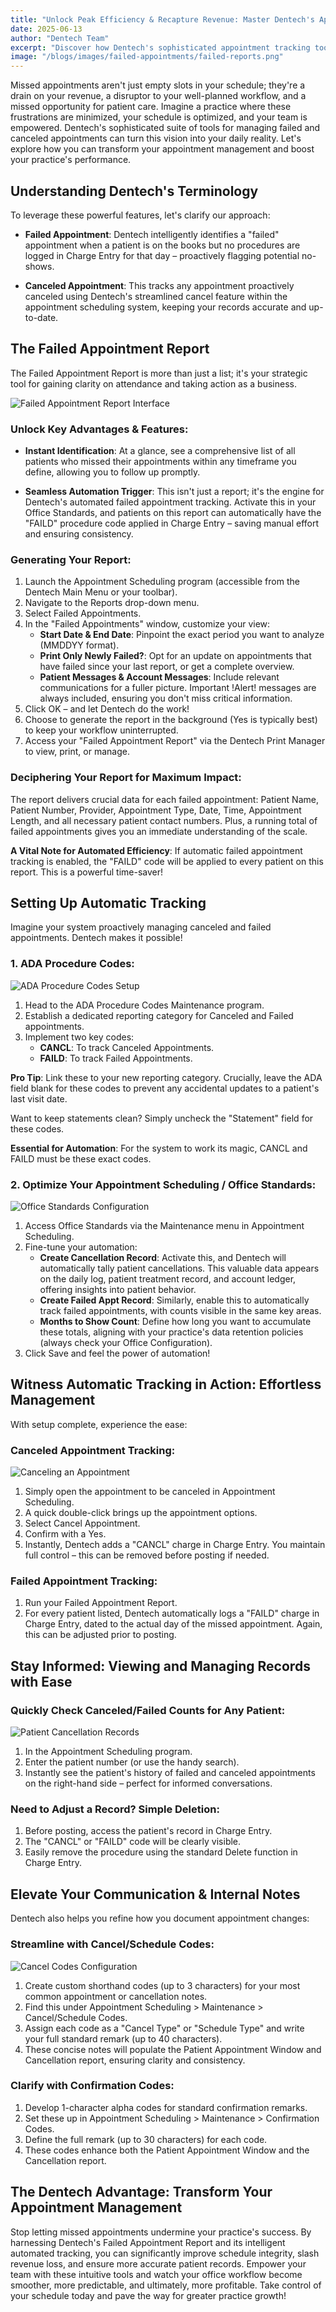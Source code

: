```yaml
---
title: "Unlock Peak Efficiency & Recapture Revenue: Master Dentech's Appointment Tracking Solutions"
date: 2025-06-13
author: "Dentech Team"
excerpt: "Discover how Dentech's sophisticated appointment tracking tools can minimize missed appointments, optimize your schedule, and boost your practice's performance."
image: "/blogs/images/failed-appointments/failed-reports.png"
---
```


Missed appointments aren't just empty slots in your schedule; they're a drain on your revenue, a disruptor to your well-planned workflow, and a missed opportunity for patient care. Imagine a practice where these frustrations are minimized, your schedule is optimized, and your team is empowered. Dentech's sophisticated suite of tools for managing failed and canceled appointments can turn this vision into your daily reality. Let's explore how you can transform your appointment management and boost your practice's performance.

## Understanding Dentech's Terminology

To leverage these powerful features, let's clarify our approach:

- **Failed Appointment**: Dentech intelligently identifies a "failed" appointment when a patient is on the books but no procedures are logged in Charge Entry for that day – proactively flagging potential no-shows.

- **Canceled Appointment**: This tracks any appointment proactively canceled using Dentech's streamlined cancel feature within the appointment scheduling system, keeping your records accurate and up-to-date.

## The Failed Appointment Report

The Failed Appointment Report is more than just a list; it's your strategic tool for gaining clarity on attendance and taking action as a business.

![Failed Appointment Report Interface](/blogs/images/failed-appointments/failed-reports.png)

### Unlock Key Advantages & Features:

- **Instant Identification**: At a glance, see a comprehensive list of all patients who missed their appointments within any timeframe you define, allowing you to follow up promptly.

- **Seamless Automation Trigger**: This isn't just a report; it's the engine for Dentech's automated failed appointment tracking. Activate this in your Office Standards, and patients on this report can automatically have the "FAILD" procedure code applied in Charge Entry – saving manual effort and ensuring consistency.

### Generating Your Report:

1. Launch the Appointment Scheduling program (accessible from the Dentech Main Menu or your toolbar).
2. Navigate to the Reports drop-down menu.
3. Select Failed Appointments.
4. In the "Failed Appointments" window, customize your view:
   - **Start Date & End Date**: Pinpoint the exact period you want to analyze (MMDDYY format).
   - **Print Only Newly Failed?**: Opt for an update on appointments that have failed since your last report, or get a complete overview.
   - **Patient Messages & Account Messages**: Include relevant communications for a fuller picture. Important !Alert! messages are always included, ensuring you don't miss critical information.
5. Click OK – and let Dentech do the work!
6. Choose to generate the report in the background (Yes is typically best) to keep your workflow uninterrupted.
7. Access your "Failed Appointment Report" via the Dentech Print Manager to view, print, or manage.

### Deciphering Your Report for Maximum Impact:

The report delivers crucial data for each failed appointment: Patient Name, Patient Number, Provider, Appointment Type, Date, Time, Appointment Length, and all necessary patient contact numbers. Plus, a running total of failed appointments gives you an immediate understanding of the scale.

**A Vital Note for Automated Efficiency**: If automatic failed appointment tracking is enabled, the "FAILD" code will be applied to every patient on this report. This is a powerful time-saver!

## Setting Up Automatic Tracking

Imagine your system proactively managing canceled and failed appointments. Dentech makes it possible!

### 1. ADA Procedure Codes:

![ADA Procedure Codes Setup](/blogs/images/failed-appointments/ada-codes.png)

1. Head to the ADA Procedure Codes Maintenance program.
2. Establish a dedicated reporting category for Canceled and Failed appointments.
3. Implement two key codes:
   - **CANCL**: To track Canceled Appointments.
   - **FAILD**: To track Failed Appointments.

**Pro Tip**: Link these to your new reporting category. Crucially, leave the ADA field blank for these codes to prevent any accidental updates to a patient's last visit date.

Want to keep statements clean? Simply uncheck the "Statement" field for these codes.

**Essential for Automation**: For the system to work its magic, CANCL and FAILD must be these exact codes.

### 2. Optimize Your Appointment Scheduling / Office Standards:

![Office Standards Configuration](/blogs/images/failed-appointments/office-standards.png)

1. Access Office Standards via the Maintenance menu in Appointment Scheduling.
2. Fine-tune your automation:
   - **Create Cancellation Record**: Activate this, and Dentech will automatically tally patient cancellations. This valuable data appears on the daily log, patient treatment record, and account ledger, offering insights into patient behavior.
   - **Create Failed Appt Record**: Similarly, enable this to automatically track failed appointments, with counts visible in the same key areas.
   - **Months to Show Count**: Define how long you want to accumulate these totals, aligning with your practice's data retention policies (always check your Office Configuration).
3. Click Save and feel the power of automation!

## Witness Automatic Tracking in Action: Effortless Management

With setup complete, experience the ease:

### Canceled Appointment Tracking:

![Canceling an Appointment](/blogs/images/failed-appointments/cancel-appt.png)

1. Simply open the appointment to be canceled in Appointment Scheduling.
2. A quick double-click brings up the appointment options.
3. Select Cancel Appointment.
4. Confirm with a Yes.
5. Instantly, Dentech adds a "CANCL" charge in Charge Entry. You maintain full control – this can be removed before posting if needed.

### Failed Appointment Tracking:

1. Run your Failed Appointment Report.
2. For every patient listed, Dentech automatically logs a "FAILD" charge in Charge Entry, dated to the actual day of the missed appointment. Again, this can be adjusted prior to posting.

## Stay Informed: Viewing and Managing Records with Ease

### Quickly Check Canceled/Failed Counts for Any Patient:

![Patient Cancellation Records](/blogs/images/failed-appointments/patient-cancellation.png)

1. In the Appointment Scheduling program.
2. Enter the patient number (or use the handy search).
3. Instantly see the patient's history of failed and canceled appointments on the right-hand side – perfect for informed conversations.

### Need to Adjust a Record? Simple Deletion:

1. Before posting, access the patient's record in Charge Entry.
2. The "CANCL" or "FAILD" code will be clearly visible.
3. Easily remove the procedure using the standard Delete function in Charge Entry.

## Elevate Your Communication & Internal Notes

Dentech also helps you refine how you document appointment changes:

### Streamline with Cancel/Schedule Codes:

![Cancel Codes Configuration](/blogs/images/failed-appointments/cancel-codes.png)

1. Create custom shorthand codes (up to 3 characters) for your most common appointment or cancellation notes.
2. Find this under Appointment Scheduling > Maintenance > Cancel/Schedule Codes.
3. Assign each code as a "Cancel Type" or "Schedule Type" and write your full standard remark (up to 40 characters).
4. These concise notes will populate the Patient Appointment Window and Cancellation report, ensuring clarity and consistency.

### Clarify with Confirmation Codes:

1. Develop 1-character alpha codes for standard confirmation remarks.
2. Set these up in Appointment Scheduling > Maintenance > Confirmation Codes.
3. Define the full remark (up to 30 characters) for each code.
4. These codes enhance both the Patient Appointment Window and the Cancellation report.

## The Dentech Advantage: Transform Your Appointment Management

Stop letting missed appointments undermine your practice's success. By harnessing Dentech's Failed Appointment Report and its intelligent automated tracking, you can significantly improve schedule integrity, slash revenue loss, and ensure more accurate patient records. Empower your team with these intuitive tools and watch your office workflow become smoother, more predictable, and ultimately, more profitable. Take control of your schedule today and pave the way for greater practice growth!
